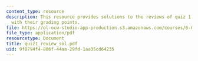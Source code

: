 ```yaml
---
content_type: resource
description: This resource provides solutions to the reviews of quiz 1 questions along
  with their grading points.
file: https://ol-ocw-studio-app-production.s3.amazonaws.com/courses/6-034-artificial-intelligence-spring-2005/9f8794f4806f44aa29fd1aa35cd64235_quiz1_review_sol.pdf
file_type: application/pdf
resourcetype: Document
title: quiz1_review_sol.pdf
uid: 9f8794f4-806f-44aa-29fd-1aa35cd64235
---
```

